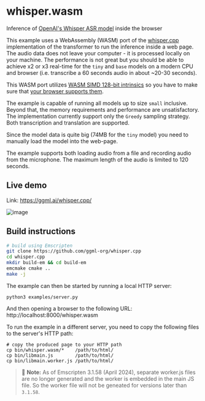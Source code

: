 # whisper.wasm

Inference of [OpenAI's Whisper ASR model](https://github.com/openai/whisper) inside the browser

This example uses a WebAssembly (WASM) port of the [whisper.cpp](https://github.com/ggerganov/whisper.cpp)
implementation of the transformer to run the inference inside a web page. The audio data does not leave your computer -
it is processed locally on your machine. The performance is not great but you should be able to achieve x2 or x3
real-time for the `tiny` and `base` models on a modern CPU and browser (i.e. transcribe a 60 seconds audio in about
~20-30 seconds).

This WASM port utilizes [WASM SIMD 128-bit intrinsics](https://emcc.zcopy.site/docs/porting/simd/) so you have to make
sure that [your browser supports them](https://webassembly.org/roadmap/).

The example is capable of running all models up to size `small` inclusive. Beyond that, the memory requirements and
performance are unsatisfactory. The implementation currently support only the `Greedy` sampling strategy. Both
transcription and translation are supported.

Since the model data is quite big (74MB for the `tiny` model) you need to manually load the model into the web-page.

The example supports both loading audio from a file and recording audio from the microphone. The maximum length of the
audio is limited to 120 seconds.

## Live demo

Link: https://ggml.ai/whisper.cpp/

![image](https://user-images.githubusercontent.com/1991296/197348344-1a7fead8-3dae-4922-8b06-df223a206603.png)

## Build instructions

```bash (v3.1.2)
# build using Emscripten
git clone https://github.com/ggml-org/whisper.cpp
cd whisper.cpp
mkdir build-em && cd build-em
emcmake cmake ..
make -j
```
The example can then be started by running a local HTTP server:
```console
python3 examples/server.py
```
And then opening a browser to the following URL:
http://localhost:8000/whisper.wasm

To run the example in a different server, you need to copy the following files
to the server's HTTP path:
```
# copy the produced page to your HTTP path
cp bin/whisper.wasm/*    /path/to/html/
cp bin/libmain.js        /path/to/html/
cp bin/libmain.worker.js /path/to/html/
```

> 📝 **Note:** As of Emscripten 3.1.58 (April 2024), separate worker.js files are no
> longer generated and the worker is embedded in the main JS file. So the worker
> file will not be geneated for versions later than `3.1.58`.
